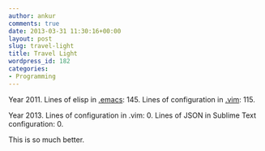 ```yaml
---
author: ankur
comments: true
date: 2013-03-31 11:30:16+00:00
layout: post
slug: travel-light
title: Travel Light
wordpress_id: 182
categories:
- Programming
---
```


Year 2011. Lines of elisp in [.emacs](https://github.com/GeneralMaximus/dotfiles/blob/master/.emacs): 145. Lines of configuration in [.vim](https://github.com/GeneralMaximus/dotfiles/blob/master/.vimrc): 115.

Year 2013. Lines of configuration in .vim: 0. Lines of JSON in Sublime Text configuration: 0.

This is so much better.
